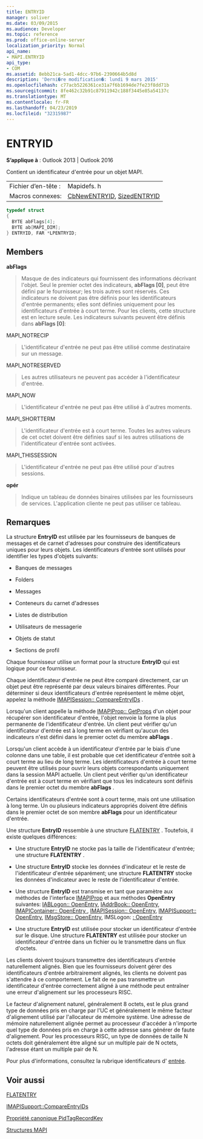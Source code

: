 ```yaml
---
title: ENTRYID
manager: soliver
ms.date: 03/09/2015
ms.audience: Developer
ms.topic: reference
ms.prod: office-online-server
localization_priority: Normal
api_name:
- MAPI.ENTRYID
api_type:
- COM
ms.assetid: 8ebb21ca-5ad1-4dcc-97b6-2390664b5d8d
description: 'Derni�re modification�: lundi 9 mars 2015'
ms.openlocfilehash: c77acb5226361ce31a7f6b1694de7fe23f8dd71b
ms.sourcegitcommit: 8fe462c32b91c87911942c188f3445e85a54137c
ms.translationtype: MT
ms.contentlocale: fr-FR
ms.lasthandoff: 04/23/2019
ms.locfileid: "32315987"
---
```

# <a name="entryid"></a>ENTRYID

  
  
**S’applique à** : Outlook 2013 | Outlook 2016 
  
Contient un identificateur d'entrée pour un objet MAPI. 
  
|||
|:-----|:-----|
|Fichier d’en-tête :  <br/> |Mapidefs. h  <br/> |
|Macros connexes:  <br/> |[CbNewENTRYID](cbnewentryid.md), [SizedENTRYID](sizedentryid.md) <br/> |
   
```cpp
typedef struct
{
  BYTE abFlags[4];
  BYTE ab[MAPI_DIM];
} ENTRYID, FAR *LPENTRYID;

```

## <a name="members"></a>Members

 **abFlags**
  
> Masque de des indicateurs qui fournissent des informations décrivant l'objet. Seul le premier octet des indicateurs, **abFlags [0]**, peut être défini par le fournisseur; les trois autres sont réservés. Ces indicateurs ne doivent pas être définis pour les identificateurs d'entrée permanents; elles sont définies uniquement pour les identificateurs d'entrée à court terme. Pour les clients, cette structure est en lecture seule. Les indicateurs suivants peuvent être définis dans **abFlags [0]**:
    
MAPI_NOTRECIP 
  
> L'identificateur d'entrée ne peut pas être utilisé comme destinataire sur un message.
    
MAPI_NOTRESERVED 
  
> Les autres utilisateurs ne peuvent pas accéder à l'identificateur d'entrée.
    
MAPI_NOW 
  
> L'identificateur d'entrée ne peut pas être utilisé à d'autres moments.
    
MAPI_SHORTTERM 
  
> L'identificateur d'entrée est à court terme. Toutes les autres valeurs de cet octet doivent être définies sauf si les autres utilisations de l'identificateur d'entrée sont activées.
    
MAPI_THISSESSION 
  
> L'identificateur d'entrée ne peut pas être utilisé pour d'autres sessions.
    
 **opér**
  
> Indique un tableau de données binaires utilisées par les fournisseurs de services. L'application cliente ne peut pas utiliser ce tableau.
    
## <a name="remarks"></a>Remarques

La structure **EntryID** est utilisée par les fournisseurs de banques de messages et de carnet d'adresses pour construire des identificateurs uniques pour leurs objets. Les identificateurs d'entrée sont utilisés pour identifier les types d'objets suivants: 
  
- Banques de messages
    
- Folders
    
- Messages
    
- Conteneurs du carnet d'adresses
    
- Listes de distribution
    
- Utilisateurs de messagerie
    
- Objets de statut
    
- Sections de profil
    
Chaque fournisseur utilise un format pour la structure **EntryID** qui est logique pour ce fournisseur. 
  
Chaque identificateur d'entrée ne peut être comparé directement, car un objet peut être représenté par deux valeurs binaires différentes. Pour déterminer si deux identificateurs d'entrée représentent le même objet, appelez la méthode [IMAPISession:: CompareEntryIDs](imapisession-compareentryids.md) . 
  
Lorsqu'un client appelle la méthode [IMAPIProp:: GetProps](imapiprop-getprops.md) d'un objet pour récupérer son identificateur d'entrée, l'objet renvoie la forme la plus permanente de l'identificateur d'entrée. Un client peut vérifier qu'un identificateur d'entrée est à long terme en vérifiant qu'aucun des indicateurs n'est défini dans le premier octet du membre **abFlags** . 
  
Lorsqu'un client accède à un identificateur d'entrée par le biais d'une colonne dans une table, il est probable que cet identificateur d'entrée soit à court terme au lieu de long terme. Les identificateurs d'entrée à court terme peuvent être utilisés pour ouvrir leurs objets correspondants uniquement dans la session MAPI actuelle. Un client peut vérifier qu'un identificateur d'entrée est à court terme en vérifiant que tous les indicateurs sont définis dans le premier octet du membre **abFlags** . 
  
Certains identificateurs d'entrée sont à court terme, mais ont une utilisation à long terme. Un ou plusieurs indicateurs appropriés doivent être définis dans le premier octet de son membre **abFlags** pour un identificateur d'entrée. 
  
Une structure **EntryID** ressemble à une structure [FLATENTRY](flatentry.md) . Toutefois, il existe quelques différences: 
  
- Une structure **EntryID** ne stocke pas la taille de l'identificateur d'entrée; une structure **FLATENTRY** . 
    
- Une structure **EntryID** stocke les données d'indicateur et le reste de l'identificateur d'entrée séparément; une structure **FLATENTRY** stocke les données d'indicateur avec le reste de l'identificateur d'entrée. 
    
- Une structure **EntryID** est transmise en tant que paramètre aux méthodes de l'interface [IMAPIProp](imapipropiunknown.md) et aux méthodes **OpenEntry** suivantes: [IABLogon:: OpenEntry](iablogon-openentry.md), [IAddrBook:: OpenEntry](iaddrbook-openentry.md), [IMAPIContainer:: OpenEntry ](imapicontainer-openentry.md), [IMAPISession:: OpenEntry](imapisession-openentry.md), [IMAPISupport:: OpenEntry](imapisupport-openentry.md), [IMsgStore:: OpenEntry](imsgstore-openentry.md), IMSLogon: [: OpenEntry](imslogon-openentry.md)
    
- Une structure **EntryID** est utilisée pour stocker un identificateur d'entrée sur le disque. Une structure **FLATENTRY** est utilisée pour stocker un identificateur d'entrée dans un fichier ou le transmettre dans un flux d'octets. 
    
Les clients doivent toujours transmettre des identificateurs d'entrée naturellement alignés. Bien que les fournisseurs doivent gérer des identificateurs d'entrée arbitrairement alignés, les clients ne doivent pas s'attendre à ce comportement. Le fait de ne pas transmettre un identificateur d'entrée correctement aligné à une méthode peut entraîner une erreur d'alignement sur les processeurs RISC. 
  
Le facteur d'alignement naturel, généralement 8 octets, est le plus grand type de données pris en charge par l'UC et généralement le même facteur d'alignement utilisé par l'allocateur de mémoire système. Une adresse de mémoire naturellement alignée permet au processeur d'accéder à n'importe quel type de données pris en charge à cette adresse sans générer de faute d'alignement. Pour les processeurs RISC, un type de données de taille N octets doit généralement être aligné sur un multiple pair de N octets, l'adresse étant un multiple pair de N.
  
Pour plus d'informations, consultez la rubrique identificateurs d' [entrée](mapi-entry-identifiers.md). 
  
## <a name="see-also"></a>Voir aussi



[FLATENTRY](flatentry.md)
  
[IMAPISupport::CompareEntryIDs](imapisupport-compareentryids.md)
  
[Propriété canonique PidTagRecordKey](pidtagrecordkey-canonical-property.md)


[Structures MAPI](mapi-structures.md)

